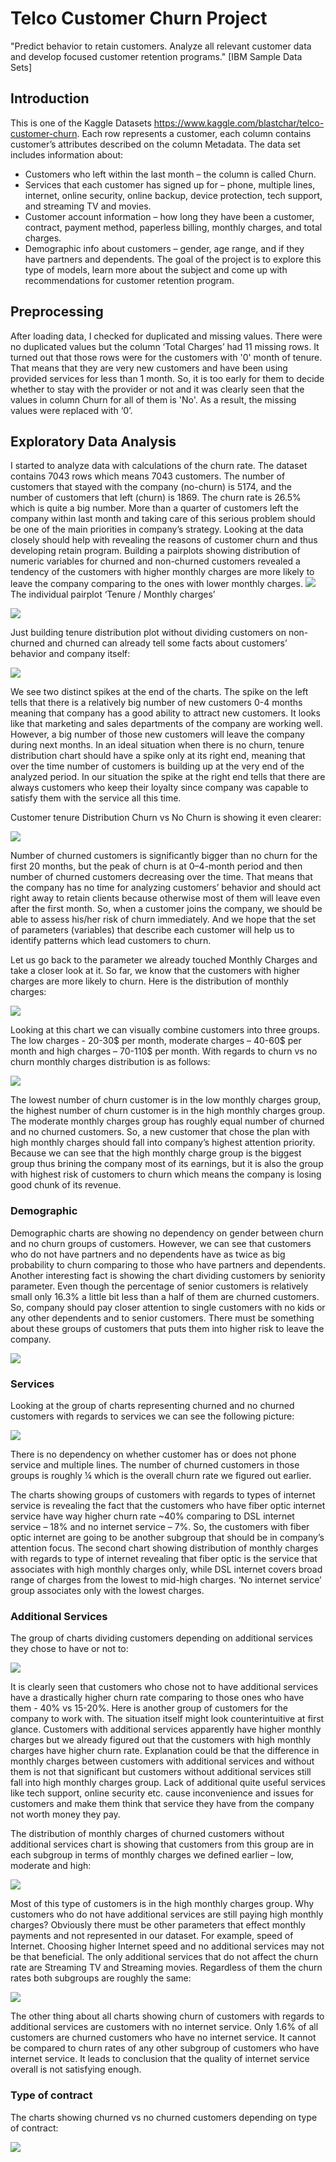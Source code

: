 # Telco Customer Churn Project
"Predict behavior to retain customers. Analyze all relevant customer data and develop focused customer retention programs." [IBM Sample Data Sets]
## Introduction
This is one of the Kaggle Datasets https://www.kaggle.com/blastchar/telco-customer-churn. Each row represents a customer, each column contains customer’s attributes described on the column Metadata.
The data set includes information about:
*	Customers who left within the last month – the column is called Churn.
*	Services that each customer has signed up for – phone, multiple lines, internet, online security, online backup, device protection, tech support, and streaming TV and movies.
*	Customer account information – how long they have been a customer, contract, payment method, paperless billing, monthly charges, and total charges.
*	Demographic info about customers – gender, age range, and if they have partners and dependents.
The goal of the project is to explore this type of models, learn more about the subject and come up with recommendations for customer retention program.
## Preprocessing
After loading data, I checked for duplicated and missing values. There were no duplicated values but the column ‘Total Charges’ had 11 missing rows. It turned out that those rows were for the customers with '0' month of tenure. That means that they are very new customers and have been using provided services for less than 1 month. So, it is too early for them to decide whether to stay with the provider or not and it was clearly seen that the values in column Churn for all of them is 'No'. As a result, the missing values were replaced with ‘0’.
## Exploratory Data Analysis
I started to analyze data with calculations of the churn rate.  The dataset contains 7043 rows which means 7043 customers. The number of customers that stayed with the company (no-churn) is 5174, and the number of customers that left (churn) is 1869. The churn rate is 26.5% which is quite a big number. More than a quarter of customers left the company within last month and taking care of this serious problem should be one of the main priorities in company’s strategy. Looking at the data closely should help with revealing the reasons of customer churn and thus developing retain program. 
Building a pairplots showing distribution of numeric variables for churned and non-churned customers revealed a tendency of the customers with higher monthly charges are more likely to leave the company comparing to the ones with lower monthly charges.
![](https://github.com/RomanTop/telcocustomerchurn/blob/main/Pictures/Numvar_distribution_plots.png)
The individual pairplot ‘Tenure / Monthly charges’

![](https://github.com/RomanTop/telcocustomerchurn/blob/main/Pictures/MonthlyCharges_tenure_churn.png)

Just building tenure distribution plot without dividing customers on non-churned and churned can already tell some facts about customers’ behavior and company itself:

![](https://github.com/RomanTop/telcocustomerchurn/blob/main/Pictures/tenure_distrib.png)

We see two distinct spikes at the end of the charts. The spike on the left tells that there is a relatively big number of new customers 0-4 months meaning that company has a good ability to attract new customers. It looks like that marketing and sales departments of the company are working well. However, a big number of those new customers will leave the company during next months. In an ideal situation when there is no churn, tenure distribution chart should have a spike only at its right end, meaning that over the time number of customers is building up at the very end of the analyzed period. In our situation the spike at the right end tells that there are always customers who keep their loyalty since company was capable to satisfy them with the service all this time. 

Customer tenure Distribution Churn vs No Churn is showing it even clearer:

![](https://github.com/RomanTop/telcocustomerchurn/blob/main/Pictures/tenure_distrib_churn.png)

Number of churned customers is significantly bigger than no churn for the first 20 months, but the peak of churn is at 0–4-month period and then number of churned customers decreasing over the time. That means that the company has no time for analyzing customers’ behavior and should act right away to retain clients because otherwise most of them will leave even after the first month. So, when a customer joins the company, we should be able to assess his/her risk of churn immediately. And we hope that the set of parameters (variables) that describe each customer will help us to identify patterns which lead customers to churn.

Let us go back to the parameter we already touched Monthly Charges and take a closer look at it. So far, we know that the customers with higher charges are more likely to churn. Here is the distribution of monthly charges:

![](https://github.com/RomanTop/telcocustomerchurn/blob/main/Pictures/MonthlyCharges_distrib.png)

Looking at this chart we can visually combine customers into three groups. The low charges - 20-30$ per month, moderate charges – 40-60$ per month and high charges – 70-110$ per month. With regards to churn vs no churn monthly charges distribution is as follows:

![](https://github.com/RomanTop/telcocustomerchurn/blob/main/Pictures/MonthlyCharges_distrib_churn.png)

The lowest number of churn customer is in the low monthly charges group, the highest number of churn customer is in the high monthly charges group. The moderate monthly charges group has roughly equal number of churned and no churned customers. So, a new customer that chose the plan with high monthly charges should fall into company’s highest attention priority. Because we can see that the high monthly charge group is the biggest group thus brining the company most of its earnings, but it is also the group with highest risk of customers to churn which means the company is losing good chunk of its revenue.

### Demographic
Demographic charts are showing no dependency on gender between churn and no churn groups of customers. However, we can see that customers who do not have partners and no dependents have as twice as big probability to churn comparing to those who have partners and dependents. Another interesting fact is showing the chart dividing customers by seniority parameter. Even though the percentage of senior customers is relatively small only 16.3% a little bit less than a half of them are churned customers. So, company should pay closer attention to single customers with no kids or any other dependents and to senior customers. There must be something about these groups of customers that puts them into higher risk to leave the company.

![](https://github.com/RomanTop/telcocustomerchurn/blob/main/Pictures/Demographicpng_Page1.png)

### Services
Looking at the group of charts representing churned and no churned customers with regards to services we can see the following picture: 

![](https://github.com/RomanTop/telcocustomerchurn/blob/main/Pictures/Servicespng_Page1.png)

There is no dependency on whether customer has or does not phone service and multiple lines. The number of churned customers in those groups is roughly ¼ which is the overall churn rate we figured out earlier.

The charts showing groups of customers with regards to types of internet service is revealing the fact that the customers who have fiber optic internet service have way higher churn rate ~40% comparing to DSL internet service – 18% and no internet service – 7%. So, the customers with fiber optic internet are going to be another subgroup that should be in company’s attention focus. The second chart showing distribution of monthly charges with regards to type of internet revealing that fiber optic is the service that associates with high monthly charges only, while DSL internet covers broad range of charges from the lowest to mid-high charges. ‘No internet service’ group associates only with the lowest charges.

### Additional Services
The group of charts dividing customers depending on additional services they chose to have or not to:

![](https://github.com/RomanTop/telcocustomerchurn/blob/main/Pictures/Additional%20Servicespng_Page1.png)

It is clearly seen that customers who chose not to have additional services have a drastically higher churn rate comparing to those ones who have them - 40% vs 15-20%. Here is another group of customers for the company to work with. The situation itself might look counterintuitive at first glance. Customers with additional services apparently have higher monthly charges but we already figured out that the customers with high monthly charges have higher churn rate. Explanation could be that the difference in monthly charges between customers with additional services and without them is not that significant but customers without additional services still fall into high monthly charges group. Lack of additional quite useful services like tech support, online security etc. cause inconvenience and issues for customers and make them think that service they have from the company not worth money they pay.

The distribution of monthly charges of churned customers without additional services chart is showing that customers from this group are in each subgroup in terms of monthly charges we defined earlier – low, moderate and high:

![](https://github.com/RomanTop/telcocustomerchurn/blob/main/Pictures/MonthlyCharges_no_additional_services_distrib.png)

Most of this type of customers is in the high monthly charges group. Why customers who do not have additional services are still paying high monthly charges? Obviously there must be other parameters that effect monthly payments and not represented in our dataset. For example, speed of Internet. Choosing higher Internet speed and no additional services may not be that beneficial.
The only additional services that do not affect the churn rate are Streaming TV and Streaming movies. Regardless of them the churn rates both subgroups are roughly the same:

![](https://github.com/RomanTop/telcocustomerchurn/blob/main/Pictures/Streamingpng_Page1.png)

The other thing about all charts showing churn of customers with regards to additional services are customers with no internet service. Only 1.6% of all customers are churned customers who have no internet service. It cannot be compared to churn rates of any other subgroup of customers who have internet service. It leads to conclusion that the quality of internet service overall is not satisfying enough.

### Type of contract
The charts showing churned vs no churned customers depending on type of contract:

![](https://github.com/RomanTop/telcocustomerchurn/blob/main/Pictures/Contractpng_Page1.png)
